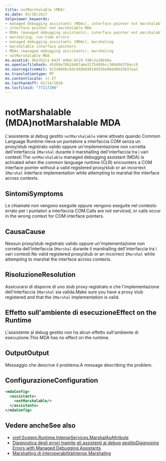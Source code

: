 ```yaml
---
title: notMarshalable (MDA)
ms.date: 03/30/2017
helpviewer_keywords:
- managed debugging assistants (MDAs), interface pointer not marshalable
- interface pointer not marshalable MDA
- MDAs (managed debugging assistants), interface pointer not marshalable
- marshaling, run-time errors
- managed debugging assistants (MDAs), marshaling
- marshalable interface pointers
- MDAs (managed debugging assistants), marshaling
- notMarshalable MDA
ms.assetid: 96e7b2c1-843f-4d64-b519-740c3a18b50a
ms.openlocfilehash: 45db0e70b2446fa6e3175409bcc3844042f0acc0
ms.sourcegitcommit: 9c54866bcbdc49dbb981dd55be9bbd0443837aa2
ms.translationtype: MT
ms.contentlocale: it-IT
ms.lasthandoff: 02/14/2020
ms.locfileid: "77217290"
---
```

# <a name="notmarshalable-mda"></a><span data-ttu-id="e53ec-102">notMarshalable (MDA)</span><span class="sxs-lookup"><span data-stu-id="e53ec-102">notMarshalable MDA</span></span>
<span data-ttu-id="e53ec-103">L'assistente al debug gestito `notMarshalable` viene attivato quando Common Language Runtime rileva un puntatore a interfaccia COM senza un proxy/stub registrato valido oppure un'implementazione non corretta dell'interfaccia `IMarshal` durante il marshalling dell'interfaccia tra i vari contesti.</span><span class="sxs-lookup"><span data-stu-id="e53ec-103">The `notMarshalable` managed debugging assistant (MDA) is activated when the common language runtime (CLR) encounters a COM interface pointer without a valid registered proxy/stub or an incorrect `IMarshal` interface implementation while attempting to marshal the interface across contexts.</span></span>  
  
## <a name="symptoms"></a><span data-ttu-id="e53ec-104">Sintomi</span><span class="sxs-lookup"><span data-stu-id="e53ec-104">Symptoms</span></span>  
 <span data-ttu-id="e53ec-105">Le chiamate non vengono eseguite oppure vengono eseguite nel contesto errato per i puntatori a interfaccia COM.</span><span class="sxs-lookup"><span data-stu-id="e53ec-105">Calls are not serviced, or calls occur in the wrong context for COM interface pointers.</span></span>  
  
## <a name="cause"></a><span data-ttu-id="e53ec-106">Causa</span><span class="sxs-lookup"><span data-stu-id="e53ec-106">Cause</span></span>  
 <span data-ttu-id="e53ec-107">Nessun proxy/stub registrato valido oppure un'implementazione non corretta dell'interfaccia `IMarshal` durante il marshalling dell'interfaccia tra i vari contesti.</span><span class="sxs-lookup"><span data-stu-id="e53ec-107">No valid registered proxy/stub or an incorrect `IMarshal` while attempting to marshal the interface across contexts.</span></span>  
  
## <a name="resolution"></a><span data-ttu-id="e53ec-108">Risoluzione</span><span class="sxs-lookup"><span data-stu-id="e53ec-108">Resolution</span></span>  
 <span data-ttu-id="e53ec-109">Assicurarsi di disporre di uno stub proxy registrato e che l'implementazione dell'interfaccia `IMarshal` sia valida.</span><span class="sxs-lookup"><span data-stu-id="e53ec-109">Make sure you have a proxy stub registered and that the `IMarshal` implementation is valid.</span></span>  
  
## <a name="effect-on-the-runtime"></a><span data-ttu-id="e53ec-110">Effetto sull'ambiente di esecuzione</span><span class="sxs-lookup"><span data-stu-id="e53ec-110">Effect on the Runtime</span></span>  
 <span data-ttu-id="e53ec-111">L'assistente al debug gestito non ha alcun effetto sull'ambiente di esecuzione.</span><span class="sxs-lookup"><span data-stu-id="e53ec-111">This MDA has no effect on the runtime.</span></span>  
  
## <a name="output"></a><span data-ttu-id="e53ec-112">Output</span><span class="sxs-lookup"><span data-stu-id="e53ec-112">Output</span></span>  
 <span data-ttu-id="e53ec-113">Messaggio che descrive il problema.</span><span class="sxs-lookup"><span data-stu-id="e53ec-113">A message describing the problem.</span></span>  
  
## <a name="configuration"></a><span data-ttu-id="e53ec-114">Configurazione</span><span class="sxs-lookup"><span data-stu-id="e53ec-114">Configuration</span></span>  
  
```xml  
<mdaConfig>  
  <assistants>  
    <notMarshalable/>  
  </assistants>  
</mdaConfig>  
```  
  
## <a name="see-also"></a><span data-ttu-id="e53ec-115">Vedere anche</span><span class="sxs-lookup"><span data-stu-id="e53ec-115">See also</span></span>

- <xref:System.Runtime.InteropServices.MarshalAsAttribute>
- [<span data-ttu-id="e53ec-116">Diagnostica degli errori tramite gli assistenti al debug gestito</span><span class="sxs-lookup"><span data-stu-id="e53ec-116">Diagnosing Errors with Managed Debugging Assistants</span></span>](diagnosing-errors-with-managed-debugging-assistants.md)
- [<span data-ttu-id="e53ec-117">Marshalling di interoperabilità</span><span class="sxs-lookup"><span data-stu-id="e53ec-117">Interop Marshaling</span></span>](../interop/interop-marshaling.md)
